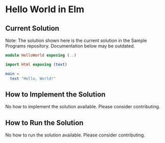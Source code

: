 # Hello World in Elm

## Current Solution

Note: The solution shown here is the current solution in the Sample Programs repository. Documentation below may be outdated.

```Elm
module HelloWorld exposing (..)

import Html exposing (text)

main =
  text "Hello, World!"

```

## How to Implement the Solution

No how to implement the solution available. Please consider contributing.

## How to Run the Solution

No how to run the solution available. Please consider contributing.